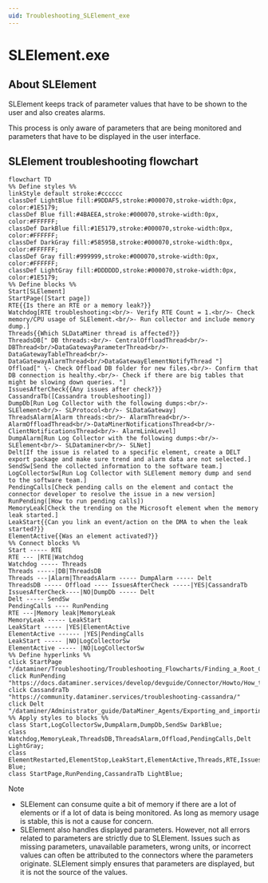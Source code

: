 ```yaml
---
uid: Troubleshooting_SLElement_exe
---
```


# SLElement.exe

## About SLElement

SLElement keeps track of parameter values that have to be shown to the user and also creates alarms.

This process is only aware of parameters that are being monitored and parameters that have to be displayed in the user interface.

## SLElement troubleshooting flowchart

```mermaid
flowchart TD
%% Define styles %%
linkStyle default stroke:#cccccc
classDef LightBlue fill:#9DDAF5,stroke:#000070,stroke-width:0px, color:#1E5179;
classDef Blue fill:#4BAEEA,stroke:#000070,stroke-width:0px, color:#FFFFFF;
classDef DarkBlue fill:#1E5179,stroke:#000070,stroke-width:0px, color:#FFFFFF;
classDef DarkGray fill:#58595B,stroke:#000070,stroke-width:0px, color:#FFFFFF;
classDef Gray fill:#999999,stroke:#000070,stroke-width:0px, color:#FFFFFF;
classDef LightGray fill:#DDDDDD,stroke:#000070,stroke-width:0px, color:#1E5179;
%% Define blocks %%
Start[SLElement]
StartPage([Start page])
RTE{{Is there an RTE or a memory leak?}}
Watchdog[RTE troubleshooting:<br/>- Verify RTE Count = 1.<br/>- Check memory/CPU usage of SLElement.<br/>- Run collector and include memory dump.]
Threads{{Which SLDataMiner thread is affected?}}
ThreadsDB[" DB threads:<br/>- CentralOffloadThread<br/>- DBThread<br/>DataGatewayParameterThread<br/>- DataGatewayTableThread<br/>- DataGatewayAlarmThread<br/>DataGatewayElementNotifyThread "]
Offload[" \- Check Offload DB folder for new files.<br/>- Confirm that DB connection is healthy.<br/>- Check if there are big tables that might be slowing down queries. "]
IssuesAfterCheck{{Any issues after check?}}
CassandraTb([Cassandra troubleshooting])
DumpDb[Run Log Collector with the following dumps:<br/>- SLElement<br/>- SLProtocol<br/>- SLDataGateway]
ThreadsAlarm[Alarm threads:<br/>- AlarmThread<br/>- AlarmOffloadThread<br/>-DataMinerNotificationsThread<br/>- ClientNotificationsThread<br/>- AlarmLinkLevel]
DumpAlarm[Run Log Collector with the following dumps:<br/>- SLElement<br/>- SLDataminer<br/>- SLNet]
Delt[If the issue is related to a specific element, create a DELT export package and make sure trend and alarm data are not selected.]
SendSw[Send the collected information to the software team.]
LogCollectorSw[Run Log Collector with SLElement memory dump and send to the software team.]
PendingCalls[Check pending calls on the element and contact the connector developer to resolve the issue in a new version]
RunPending([How to run pending calls])
MemoryLeak[Check the trending on the Microsoft element when the memory leak started.]
LeakStart{{Can you link an event/action on the DMA to when the leak started?}}
ElementActive{{Was an element activated?}}
%% Connect blocks %%
Start ----- RTE
RTE --- |RTE|Watchdog
Watchdog ----- Threads
Threads -----|DB|ThreadsDB
Threads ---|Alarm|ThreadsAlarm ----- DumpAlarm ----- Delt
ThreadsDB ----- Offload ---- IssuesAfterCheck -----|YES|CassandraTb
IssuesAfterCheck----|NO|DumpDb ----- Delt
Delt ----- SendSw
PendingCalls ---- RunPending
RTE ---|Memory leak|MemoryLeak
MemoryLeak ----- LeakStart
LeakStart ----- |YES|ElementActive
ElementActive ------ |YES|PendingCalls
LeakStart ----- |NO|LogCollectorSw
ElementActive ----- |NO|LogCollectorSw
%% Define hyperlinks %%
click StartPage "/dataminer/Troubleshooting/Troubleshooting_Flowcharts/Finding_a_Root_Cause.html"
click RunPending "https://docs.dataminer.services/develop/devguide/Connector/Howto/How_to_retrieve_protocol_pending_calls.html"
click CassandraTb "https://community.dataminer.services/troubleshooting-cassandra/"
click Delt "/dataminer/Administrator_guide/DataMiner_Agents/Exporting_and_importing/Exporting_elements_services_etc_to_a_dmimport_file.html"
%% Apply styles to blocks %%
class Start,LogCollectorSw,DumpAlarm,DumpDb,SendSw DarkBlue;
class Watchdog,MemoryLeak,ThreadsDB,ThreadsAlarm,Offload,PendingCalls,Delt LightGray;
class ElementRestarted,ElementStop,LeakStart,ElementActive,Threads,RTE,IssuesAfterCheck Blue;
class StartPage,RunPending,CassandraTb LightBlue;
```

> [!NOTE]
>
> - SLElement can consume quite a bit of memory if there are a lot of elements or if a lot of data is being monitored. As long as memory usage is stable, this is not a cause for concern.
> - SLElement also handles displayed parameters. However, not all errors related to parameters are strictly due to SLElement. Issues such as missing parameters, unavailable parameters, wrong units, or incorrect values can often be attributed to the connectors where the parameters originate. SLElement simply ensures that parameters are displayed, but it is not the source of the values.
